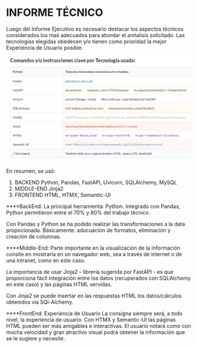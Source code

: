 # INFORME TÉCNICO

Luego del Informe Ejecutivo es necesario destacar los aspectos técnicos considerados los maś adecuados para
abordar el anñalisis solicitado.
Las tecnologías elegidas obedecen y/o tienen como prioridad la mejor Experiencia de Usuario posible.

![This is an image](https://raw.githubusercontent.com/Duilius/PI-03/main/COMANDOS-USADOS.jpg)

En resumen, se usó:
1. BACKEND		Python, Pandas, FastAPI, Uvicorn, SQLAlchemy, MySQL
2. MIDDLE-END	Jinja2
3. FRONTEND	HTML, HTMX, Semantic-UI 


****BackEnd:
La principal herramienta: Python.
Integrado con Pandas, Python permitieron entre el 70% y 80% del trabajo técnico.

Con Pandas y Python se ha podido realizar las transformaciones a la data propocionada.
Básicamente: aducuación de formatos, eliminación y creación de columnas.


****Middle-End:
Parte importante en la visualización de la información consite en mostrarla en un navegador web,
sea a través de internet o de una intranet, como en este caso.

La importancia de usar Jinja2 - librería sugerida por FastAPI - es que proporciona fácil integración
entre los datos (recuperados con SQLAlchemy en este caso) y las páginas HTML servidas.

Con Jinja2 se puede insertar en las respuestas HTML los datos/cálculos obtenidos via SQl-Alchemy.

****FrontEnd: Experiencia de Usuario
La consigna siempre será, a todo nivel, la experiencia de usuario.
Con HTMX y Semantic-UI las páginas HTML pueden ser más amigables e interactivas.
El usuario notará como con mucha velocidad y gran atractivo visual podrá obtener la información
que se le sugiere y necesite.
